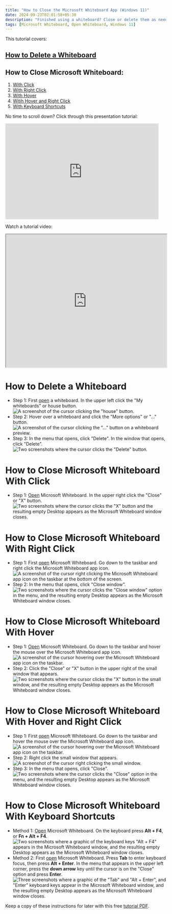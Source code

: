```yaml
---
title: "How to Close the Microsoft Whiteboard App (Windows 11)"
date: 2024-09-23T02:01:58+05:30
description: "Finished using a whiteboard? Close or delete them as needed. Find out how in this post."
tags: [Microsoft Whiteboard, Open Whiteboard, Windows 11]
---
```

This tutorial covers:

## [How to Delete a Whiteboard](#1)

## How to Close Microsoft Whiteboard:
1. [With Click](#2)
2. [With Right Click](#3)
3. [With Hover](#4)
4. [Witih Hover and Right Click](#5)
5. [With Keyboard Shortcuts](#6)

<p>No time to scroll down? Click through this presentation tutorial:</p>
<iframe src="https://docs.google.com/presentation/d/e/2PACX-1vTS_aqgn8Z7evBoRI39oDuLWD-Lnzno3PLJrHTQx0g15f6hWOVLBeuMSwzWmJ4GiXWjJBa2cnO8pz21/embed?start=false&loop=false&delayms=3000" frameborder="0" width="480" height="299" allowfullscreen="true" mozallowfullscreen="true" webkitallowfullscreen="true"></iframe>

<br />

Watch a tutorial video:
<iframe class="BLOG_video_class" allowfullscreen="" youtube-src-id="K9PKaFHIHN4" width="100%" height="416" src="https://www.youtube.com/embed/K9PKaFHIHN4"></iframe>

<br />

<h1 id="1">How to Delete a Whiteboard</h1>

* Step 1: First [open](https://qhtutorials.github.io/posts/how-to-open-microsoft-whiteboard/) a whiteboard. In the upper left click the "My whiteboards" or house button. <div class="stepimage">![A screenshot of the cursor clicking the "house" button.](blogclickmywhiteboards.png "Click the 'house' button ")</div>
* Step 2: Hover over a whiteboard and click the "More options" or "..." button. <div class="stepimage">![A screenshot of the cursor clicking the "..." button on a whiteboard preview.](blogdelete3dotsedit.png "Click '...' ")</div>
* Step 3: In the menu that opens, click "Delete". In the window that opens, click "Delete". <div class="stepimage">![Two screenshots where the cursor clicks the "Delete" button.](blogdeletewhiteboard.png "Click 'Delete' ")</div>

<h1 id="2">How to Close Microsoft Whiteboard With Click</h1>

* Step 1: [Open](https://qhtutorials.github.io/posts/how-to-open-microsoft-whiteboard/) Microsoft Whiteboard. In the upper right click the "Close" or "X" button. <div class="stepimage">![Two screenshots where the cursor clicks the "X" button and the resulting empty Desktop appears as the Microsoft Whiteboard window closes.](blogclickxtocloseapp.png "Click 'X' ")</div>

<h1 id="3">How to Close Microsoft Whiteboard With Right Click</h1>

* Step 1: First [open](https://qhtutorials.github.io/posts/how-to-open-microsoft-whiteboard/) Microsoft Whiteboard. Go down to the taskbar and right click the Microsoft Whiteboard app icon. <div class="stepimage">![A screenshot of the cursor right clicking the Microsoft Whiteboard app icon on the taskbar at the bottom of the screen.](blogrightclickwhiteboardappiconedit.png "Right click the app icon")</div>
* Step 2: In the menu that opens, click "Close window". <div class="stepimage">![Two screenshots where the cursor clicks the "Close window" option in the menu, and the resulting empty Desktop appears as the Microsoft Whiteboard window closes.](blogrightclickclosewindow.png "Click 'Close window' ")</div>

<h1 id="4">How to Close Microsoft Whiteboard With Hover</h1>

* Step 1: [Open](https://qhtutorials.github.io/posts/how-to-open-microsoft-whiteboard/) Microsoft Whiteboard. Go down to the taskbar and hover the mouse over the Microsoft Whiteboard app icon. <div class="stepimage">![A screenshot of the cursor hovering over the Microsoft Whiteboard app icon on the taskbar.](bloghoverclose1edit.png "Hover over the app icon")</div>
* Step 2: Click the "Close" or "X" button in the upper right of the small window that appears. <div class="stepimage">![Two screenshots where the cursor clicks the "X" button in the small window, and the resulting empty Desktop appears as the Microsoft Whiteboard window closes.](bloghoverclose2.png "Click the 'X' ")</div>

<h1 id="5">How to Close Microsoft Whiteboard With Hover and Right Click</h1>

* Step 1: First [open](https://qhtutorials.github.io/posts/how-to-open-microsoft-whiteboard/) Microsoft Whiteboard. Go down to the taskbar and hover the mouse over the Microsoft Whiteboard app icon. <div class="stepimage">![A screenshot of the cursor hovering over the Microsoft Whiteboard app icon on the taskbar.](bloghoverclose1edit.png "Hover over the app icon")</div>
* Step 2: Right click the small window that appears. <div class="stepimage">![A screenshot of the cursor right clicking the small window.](bloghoverrightclick1edit.png "Right click the small window")</div>
* Step 3: In the menu that opens, click "Close". <div class="stepimage">![Two screenshots where the cursor clicks the "Close" option in the menu, and the resulting empty Desktop appears as the Microsoft Whiteboard window closes.](bloghoverrightclickclose.png "Click 'Close' ")</div>

<h1 id="6">How to Close Microsoft Whiteboard With Keyboard Shortcuts</h1>

* Method 1: [Open](https://qhtutorials.github.io/posts/how-to-open-microsoft-whiteboard/) Microsoft Whiteboard. On the keyboard press **Alt + F4**, or **Fn + Alt + F4**. <div class="stepimage">![Two screenshots where a graphic of the keyboard keys "Alt + F4" appears in the Microsoft Whiteboard window, and the resulting empty Desktop appears as the Microsoft Whiteboard window closes.](blogaltf4.png "Press 'Alt + F4' ")</div>
* Method 2: First [open](https://qhtutorials.github.io/posts/how-to-open-microsoft-whiteboard/) Microsoft Whiteboard. Press **Tab** to enter keyboard focus, then press **Alt + Enter**. In the menu that appears in the upper left corner, press the **down arrow** key until the cursor is on the "Close" option and press **Enter**. <div class="stepimage">![Three screenshots where a graphic of the "Tab" and "Alt + Enter", and "Enter" keyboard keys appear in the Microsoft Whiteboard window, and the resulting empty Desktop appears as the Microsoft Whiteboard window closes.](blogaltenter.png "Press 'Tab', then 'Alt + Enter', and on the 'Close' option press 'Enter' ")</div>

Keep a copy of these instructions for later with this free [tutorial PDF](https://drive.google.com/file/d/19VEIO1hmmQnYJtdC8-74nN0zfSVo5NLv/view?usp=sharing).

<br />





